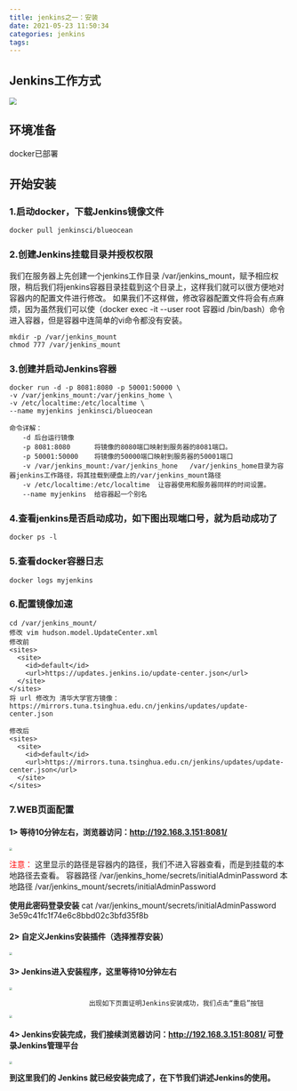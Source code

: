 ```yaml
---
title: jenkins之一：安装
date: 2021-05-23 11:50:34
categories: jenkins
tags:
---
```

## Jenkins工作方式
<img src="https://s2.loli.net/2023/02/11/rcYBRxvKghmFdVt.png" style="zoom:80%;" />





## 环境准备
docker已部署

## 开始安装
### 1.启动docker，下载Jenkins镜像文件
```
docker pull jenkinsci/blueocean
```

### 2.创建Jenkins挂载目录并授权权限

我们在服务器上先创建一个jenkins工作目录 /var/jenkins_mount，赋予相应权限，稍后我们将jenkins容器目录挂载到这个目录上，这样我们就可以很方便地对容器内的配置文件进行修改。 如果我们不这样做，修改容器配置文件将会有点麻烦，因为虽然我们可以使（docker exec -it --user root 容器id /bin/bash）命令进入容器，但是容器中连简单的vi命令都没有安装。
```
mkdir -p /var/jenkins_mount
chmod 777 /var/jenkins_mount
```

### 3.创建并启动Jenkins容器
```
docker run -d -p 8081:8080 -p 50001:50000 \
-v /var/jenkins_mount:/var/jenkins_home \
-v /etc/localtime:/etc/localtime \
--name myjenkins jenkinsci/blueocean

命令详解：
　　-d 后台运行镜像
　　-p 8081:8080		将镜像的8080端口映射到服务器的8081端口。
　　-p 50001:50000	将镜像的50000端口映射到服务器的50001端口
　　-v /var/jenkins_mount:/var/jenkins_hone	/var/jenkins_home目录为容器jenkins工作路径，将其挂载到硬盘上的/var/jenkins_mount路径
　　-v /etc/localtime:/etc/localtime	让容器使用和服务器同样的时间设置。
　　--name myjenkins	给容器起一个别名
```

### 4.查看jenkins是否启动成功，如下图出现端口号，就为启动成功了
```
docker ps -l
```

### 5.查看docker容器日志
```
docker logs myjenkins
```

### 6.配置镜像加速
```
cd /var/jenkins_mount/
修改 vim hudson.model.UpdateCenter.xml
修改前
<sites>
  <site>
    <id>default</id>
    <url>https://updates.jenkins.io/update-center.json</url>
  </site>
</sites>
将 url 修改为 清华大学官方镜像：https://mirrors.tuna.tsinghua.edu.cn/jenkins/updates/update-center.json

修改后
<sites>
  <site>
    <id>default</id>
    <url>https://mirrors.tuna.tsinghua.edu.cn/jenkins/updates/update-center.json</url>
  </site>
</sites>
```


### 7.WEB页面配置
#### 1> 等待10分钟左右，浏览器访问：http://192.168.3.151:8081/  

<img src="https://rainmi.coding.net/p/CODING-Pages-1306006895/d/images/git/raw/master/jenkins%E8%A7%A3%E9%94%81.png" style="zoom:30%;" />  

<font color="red">注意：</font>
这里显示的路径是容器内的路径，我们不进入容器查看，而是到挂载的本地路径去查看。
容器路径 /var/jenkins_home/secrets/initialAdminPassword
本地路径 /var/jenkins_mount/secrets/initialAdminPassword

**使用此密码登录安装**
cat /var/jenkins_mount/secrets/initialAdminPassword 
3e59c41fc1f74e6c8bbd02c3bfd35f8b

#### 2> 自定义Jenkins安装插件（选择推荐安装）
<img src="https://rainmi.coding.net/p/CODING-Pages-1306006895/d/images/git/raw/master/jenkins%E8%87%AA%E5%AE%9A%E4%B9%89%E5%AE%89%E8%A3%85.png" style="zoom:30%;" /> 

#### 3> Jenkins进入安装程序，这里等待10分钟左右
<img src="https://rainmi.coding.net/p/CODING-Pages-1306006895/d/images/git/raw/master/jenkins%E5%BC%80%E5%A7%8B%E5%AE%89%E8%A3%85.png" style="zoom:30%;" />

                        出现如下页面证明Jenkins安装成功，我们点击“重启”按钮
<img src="https://rainmi.coding.net/p/CODING-Pages-1306006895/d/images/git/raw/master/jenkins%E5%88%9B%E5%BB%BA%E5%AE%8C%E6%88%90%E9%87%8D%E5%90%AF.png" style="zoom:30%;" />

#### 4> Jenkins安装完成，我们接续浏览器访问：http://192.168.3.151:8081/ 可登录Jenkins管理平台
<img src="https://rainmi.coding.net/p/CODING-Pages-1306006895/d/images/git/raw/master/jenkins%E7%99%BB%E5%BD%95.png" style="zoom:30%;" />

**到这里我们的 Jenkins 就已经安装完成了，在下节我们讲述Jenkins的使用。**

